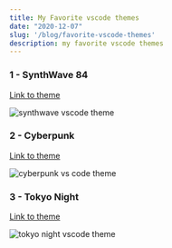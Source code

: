 ```yaml
---
title: My Favorite vscode themes
date: "2020-12-07"
slug: '/blog/favorite-vscode-themes'
description: my favorite vscode themes
---
```




### 1 -  SynthWave 84 

<a href="https://marketplace.visualstudio.com/items?itemName=RobbOwen.synthwave-vscode" target="_blank" referrer="noopener norefferer">Link to theme</a> 

![synthwave vscode theme]('./cyberpunk.jpeg')



### 2 - Cyberpunk 

<a href="https://marketplace.visualstudio.com/items?itemName=max-SS.cyberpunk" target="_blank" referrer="noopener norefferer">Link to theme</a> 


![cyberpunk vs code theme](cyberpunk)


### 3 - Tokyo Night 
<a href="https://marketplace.visualstudio.com/items?itemName=enkia.tokyo-night" target="_blank" referrer="noopener norefferer">Link to theme</a> 


![tokyo night vscode theme](tokyoNight)
